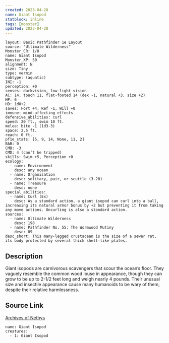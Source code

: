 ```yaml
---
created: 2023-04-28
name: Giant Isopod
statblock: inline
tags: [monster]
updated: 2023-04-28
---
```

```statblock
layout: Basic Pathfinder 1e Layout
source: "Ultimate Wilderness"
Monster_CR: 1/8
name: Giant Isopod
Monster_XP: 50
alignment: N
size: Tiny
type: vermin
subtype: (aquatic)
INI: -1
perception: +0
senses: darkvision, low-light vision
AC: 14, touch 11, flat-footed 14 (dex -1, natural +3, size +2)
HP: 6
HD: 1d8+2
saves: Fort +4, Ref -1, Will +0
immune: mind-affecting effects
defensive_abilities: curl
speed: 20 ft., swim 10 ft.
melee: bite -1 (1d3-3)
space: 2.5 ft.
reach: 0 ft.
pf1e_stats: [5, 9, 14, None, 11, 2]
BAB: 0
CMB: -3
CMD: 4 (can’t be tripped)
skills: Swim +5, Perception +0
ecology:
  - name: Environment
    desc: any ocean
  - name: Organisation
    desc: solitary, pair, or scuttle (3-20)
  - name: Treasure
    desc: none
special_abilities:
  - name: Curl (Ex)
    desc: As a standard action, a giant isopod can curl into a ball, increasing its natural armor bonus by +2 but preventing it from taking any move actions. Uncurling is also a standard action.
sources:
  - name: Ultimate Wilderness
    desc: 198
  - name: Pathfinder No. 55: The Wormwood Mutiny
    desc: 89
desc_short: This many-legged crustacean is the size of a sewer rat, its body protected by several thick shell-like plates.
```
## Description
Giant isopods are carnivorous scavengers that scour the ocean’s floor. They vaguely resemble the common wood louse in appearance, though they can grow to be up to 2-1/2 feet long and weigh nearly 4 pounds. Their unusual size and insectile appearance cause many humanoids to be wary of them, despite their relative harmlessness.
## Source Link
[Archives of Nethys](https://aonprd.com/MonsterDisplay.aspx?ItemName=Giant%20Isopod)
```encounter-table
name: Giant Isopod
creatures:
  - 1: Giant Isopod
```
